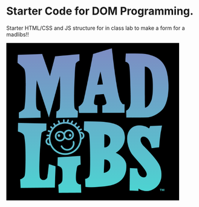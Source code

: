# Starter Code for DOM Programming.

Starter HTML/CSS and JS structure for in class lab to make a form for a madlibs!!

<a href="https://www.madlibs.com/"><img src="./img/madlibs-logo.png" /></a>


